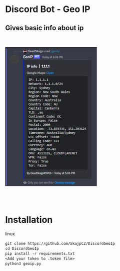 # Discord Bot - Geo IP
## Gives basic info about ip

<br>

![Geo IP](./imgs/geoip.png)

<br><br>

# Installation
linux
```
git clone https://github.com/SkajpCZ/DiscordGeoIp
cd DiscordGeoIp
pip install -r requirements.txt
<Add your token to .token file>
python3 geoip.py
```

